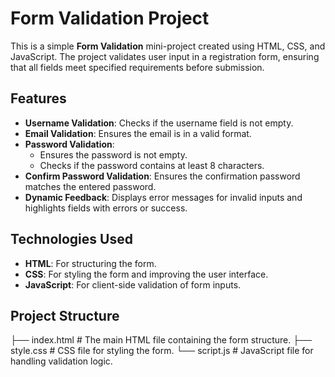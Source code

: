 # Form Validation Project

This is a simple **Form Validation** mini-project created using HTML, CSS, and JavaScript. The project validates user input in a registration form, ensuring that all fields meet specified requirements before submission.

## Features

- **Username Validation**: Checks if the username field is not empty.
- **Email Validation**: Ensures the email is in a valid format.
- **Password Validation**:
  - Ensures the password is not empty.
  - Checks if the password contains at least 8 characters.
- **Confirm Password Validation**: Ensures the confirmation password matches the entered password.
- **Dynamic Feedback**: Displays error messages for invalid inputs and highlights fields with errors or success.

## Technologies Used

- **HTML**: For structuring the form.
- **CSS**: For styling the form and improving the user interface.
- **JavaScript**: For client-side validation of form inputs.

## Project Structure
├── index.html       # The main HTML file containing the form structure.
├── style.css        # CSS file for styling the form.
└── script.js        # JavaScript file for handling validation logic.
